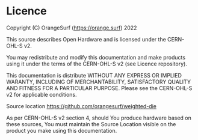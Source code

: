 # Licence

Copyright (C) OrangeSurf (https://orange.surf) 2022

This source describes Open Hardware and is licensed under the CERN-OHL-S v2.

You may redistribute and modify this documentation and make products using it
under the terms of the CERN-OHL-S v2 (see Licence repository).

This documentation is distribute WITHOUT ANY EXPRESS OR IMPLIED WARANTY,
INCLUDING OF MERCHANTABILITY, SATISFACTORY QUALITY AND FITNESS FOR A 
PARTICULAR PURPOSE. Please see the CERN-OHL-S v2 for applicable conditions.

Source location https://github.com/orangesurf/weighted-die

As per CERN-OHL-S v2 section 4, should You produce hardware based on these sources,
You must maintain the Source Location visible on the product you make using this documentation.

